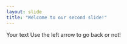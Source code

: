 ```yaml
---
layout: slide
title: "Welcome to our second slide!"
---
```

Your text
Use the left arrow to go back or not!
